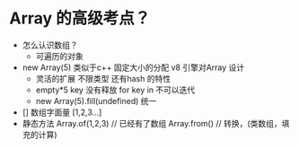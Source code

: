# Array 的高级考点？

- 怎么认识数组？
    - 可遍历的对象
- new Array(5)
    类似于c++  固定大小的分配 v8 引擎对Array 设计
    - 灵活的扩展  不限类型 还有hash 的特性
    - empty*5  key 没有释放  for key in 不可以迭代
    - new Array(5).fill(undefined) 统一
- [] 数组字面量
    [1,2,3...]
- 静态方法
    Array.of(1,2,3)  // 已经有了数组
    Array.from()  // 转换，(类数组，填充的计算)